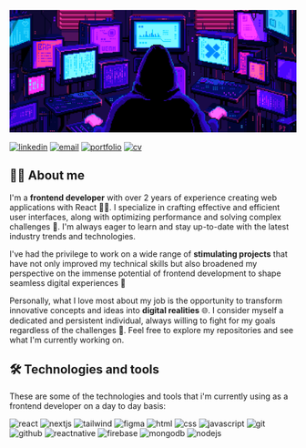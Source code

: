 ![Banner](https://github.com/sergiordg00/sergiordg00/blob/master/images/banner.gif?raw=true)

[![linkedin](https://img.shields.io/static/v1?label=&message=linkedin&color=0A66C2&logo=linkedin&logoColor=white&style=for-the-badge)](https://www.linkedin.com/in/sergiordg00/) 
[![email](https://img.shields.io/static/v1?label=&message=email&color=EA4335&logo=gmail&logoColor=white&style=for-the-badge)](mailto:sergio@sergiordg.com)
[![portfolio](https://img.shields.io/static/v1?label=&message=portfolio&color=000&logoColor=white&style=for-the-badge)](https://sergiordg.com)
[![cv](https://img.shields.io/static/v1?label=&message=download%20my%20cv&color=288f16&logo=read.cv&logoColor=white&style=for-the-badge)](https://sergiordg.com/cv_en.pdf)


## 👨‍💻 About me

I'm a **frontend developer** with over 2 years of experience creating web applications with React 👨‍💻. I specialize in crafting effective and efficient user interfaces, along with optimizing performance and solving complex challenges 🎯. I'm always eager to learn and stay up-to-date with the latest industry trends and technologies.

I've had the privilege to work on a wide range of **stimulating projects** that have not only improved my technical skills but also broadened my perspective on the immense potential of frontend development to shape seamless digital experiences 🌟

Personally, what I love most about my job is the opportunity to transform innovative concepts and ideas into **digital realities** 🌐. I consider myself a dedicated and persistent individual, always willing to fight for my goals regardless of the challenges 💪. 
Feel free to explore my repositories and see what I'm currently working on.

## 🛠 Technologies and tools

These are some of the technologies and tools that i'm currently using as a frontend developer on a day to day basis:

![react](https://img.shields.io/static/v1?label=&message=react&color=eaeffc&logo=react&logoColor=61DAFB&style=for-the-badge) 
![nextjs](https://img.shields.io/static/v1?label=&message=next.js&color=eaeffc&logo=next.js&logoColor=000&style=for-the-badge) 
![tailwind](https://img.shields.io/static/v1?label=&message=tailwind%20css&color=eaeffc&logo=tailwind%20css&logoColor=06B6D4&style=for-the-badge)
![figma](https://img.shields.io/static/v1?label=&message=figma&color=eaeffc&logo=figma&logoColor=F24E1E&style=for-the-badge)
![html](https://img.shields.io/static/v1?label=&message=html&color=eaeffc&logo=html5&logoColor=E34F26&style=for-the-badge) 
![css](https://img.shields.io/static/v1?label=&message=css&color=eaeffc&logo=css3&logoColor=1572B6&style=for-the-badge)
![javascript](https://img.shields.io/static/v1?label=&message=javascript&color=eaeffc&logo=javascript&logoColor=F7DF1E&style=for-the-badge) 
![git](https://img.shields.io/static/v1?label=&message=git&color=eaeffc&logo=git&logoColor=F05032&style=for-the-badge)
![github](https://img.shields.io/static/v1?label=&message=github&color=eaeffc&logo=github&logoColor=181717&style=for-the-badge) 
![reactnative](https://img.shields.io/static/v1?label=&message=react%20native&color=eaeffc&logo=react&logoColor=61DAFB&style=for-the-badge)
![firebase](https://img.shields.io/static/v1?label=&message=firebase&color=eaeffc&logo=firebase&logoColor=FFCA28&style=for-the-badge)
![mongodb](https://img.shields.io/static/v1?label=&message=mongodb&color=eaeffc&logo=mongodb&logoColor=47A248&style=for-the-badge)
![nodejs](https://img.shields.io/static/v1?label=&message=node.js&color=eaeffc&logo=node.js&logoColor=339933&style=for-the-badge)
